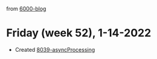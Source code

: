 from [6000-blog](../../../6000-blog.md)
# Friday (week 52), 1-14-2022

- Created [8039-asyncProcessing](../2203/8039-asyncProcessing.md)